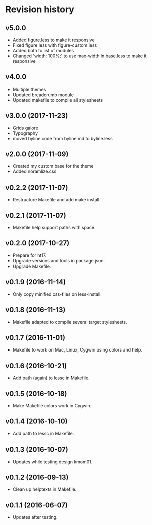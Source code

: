 Revision history
===============================

v5.0.0
-------------------------------
* Added figure.less to make it responsive
* Fixed figure.less with figure-custom.less
* Added both to list of modules
* Changed 'width: 100%;' to use max-width in base.less to make it responsive

v4.0.0
-------------------------------
* Multiple themes
* Updated breadcrumb module
* Updated makefile to compile all stylesheets

v3.0.0 (2017-11-23)
-------------------------------
* Grids galore
* Typography
* moved byline code from byline.md to byline.less

v2.0.0 (2017-11-09)
-------------------------------
* Created my custom base for the theme
* Added noramlize.css


v0.2.2 (2017-11-07)
-------------------------------

* Restructure Makefile and add make install.


v0.2.1 (2017-11-07)
-------------------------------

* Makefile help support paths with space.


v0.2.0 (2017-10-27)
-------------------------------

* Prepare for ht17.
* Upgrade versions and tools in package.json.
* Upgrade Makefile.


v0.1.9 (2016-11-14)
-------------------------------

* Only copy minified css-files on less-install.


v0.1.8 (2016-11-13)
-------------------------------

* Makefile adapted to compile several target stylesheets.


v0.1.7 (2016-11-01)
-------------------------------

* Makefile to work on Mac, Linux, Cygwin using colors and help.


v0.1.6 (2016-10-21)
-------------------------------

* Add path (again) to lessc in Makefile.


v0.1.5 (2016-10-18)
-------------------------------

* Make Makefile colors work in Cygwin.


v0.1.4 (2016-10-10)
-------------------------------

* Add path to lessc in Makefile.


v0.1.3 (2016-10-07)
-------------------------------

* Updates while testing design kmom01.


v0.1.2 (2016-09-13)
-------------------------------

* Clean up helptexts in Makefile.


v0.1.1 (2016-06-07)
-------------------------------

* Updates after testing.
